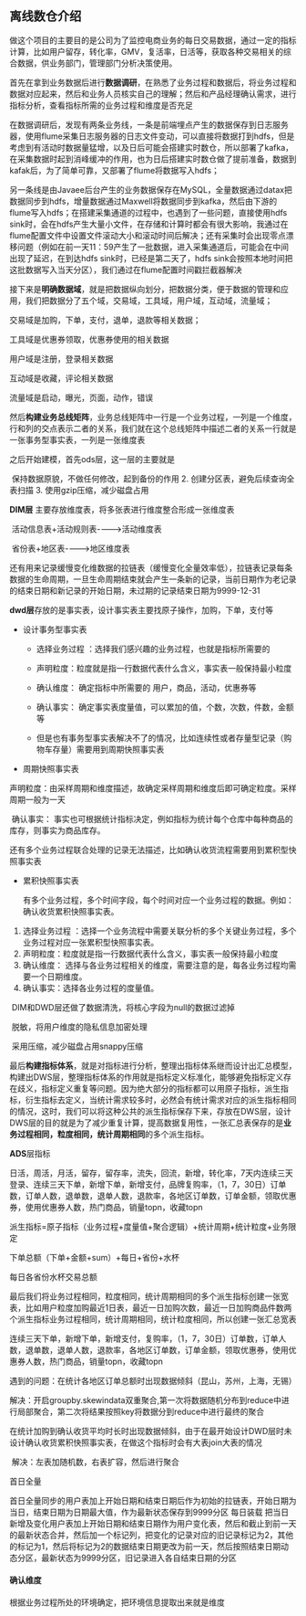 ## 离线数仓介绍

​	做这个项目的主要目的是公司为了监控电商业务的每日交易数据，通过一定的指标计算，比如用户留存，转化率，GMV，复活率，日活等，获取各种交易相关的综合数据，供业务部门，管理部门分析决策使用。

​	首先在拿到业务数据后进行**数据调研**，在熟悉了业务过程和数据后，将业务过程和数据对应起来，然后和业务人员核实自己的理解；然后和产品经理确认需求，进行指标分析，查看指标所需的业务过程和维度是否充足

​	在数据调研后，发现有两条业务线，一条是前端埋点产生的数据保存到日志服务器，使用flume采集日志服务器的日志文件变动，可以直接将数据打到hdfs，但是考虑到有活动时数据量猛增，以及日后可能会搭建实时数仓，所以部署了kafka，在采集数据时起到消峰缓冲的作用，也为日后搭建实时数仓做了提前准备，数据到kafak后，为了简单可靠，又部署了flume将数据写入hdfs；

​	另一条线是由Javaee后台产生的业务数据保存在MySQL，全量数据通过datax把数据同步到hdfs，增量数据通过Maxwell将数据同步到kafka，然后由下游的flume写入hdfs；在搭建采集通道的过程中，也遇到了一些问题，直接使用hdfs sink时，会在hdfs产生大量小文件，在存储和计算时都会有很大影响，我通过在flume配置文件中设置文件滚动大小和滚动时间后解决；还有采集时会出现零点漂移问题（例如在前一天11：59产生了一批数据，进入采集通道后，可能会在中间出现了延迟，在到达hdfs sink时，已经是第二天了，hdfs sink会按照本地时间把这批数据写入当天分区），我们通过在flume配置时间戳拦截器解决

​		接下来是**明确数据域**，就是把数据纵向划分，把数据分类，便于数据的管理和应用，我们把数据分了五个域，交易域，工具域，用户域，互动域，流量域；

交易域是加购，下单，支付，退单，退款等相关数据；

工具域是优惠券领取，优惠券使用的相关数据

用户域是注册，登录相关数据

互动域是收藏，评论相关数据

流量域是启动，曝光，页面，动作，错误

​		然后**构建业务总线矩阵**，业务总线矩阵中一行是一个业务过程，一列是一个维度，行和列的交点表示二者的关系，我们就在这个总线矩阵中描述二者的关系一行就是一张事务型事实表，一列是一张维度表

之后开始建模，首先ods层，这一层的主要就是

​	保持数据原貌，不做任何修改，起到备份的作用
2. 创建分区表，避免后续查询全表扫描
3. 使用gzip压缩，减少磁盘占用

**DIM层** 主要存放维度表，将多张表进行维度整合形成一张维度表

​	活动信息表+活动规则表---->活动维度表

​	省份表+地区表---->地区维度表

还有用来记录缓慢变化维数据的拉链表（缓慢变化全量效率低），拉链表记录每条数据的生命周期，一旦生命周期结束就会产生一条新的记录，当前日期作为老记录的结束日期和新记录的开始日期，未过期的记录结束日期为9999-12-31

​	**dwd层**存放的是事实表，设计事实表主要找原子操作，加购，下单，支付等

- 设计事务型事实表
  - 选择业务过程 ：选择我们感兴趣的业务过程，也就是指标所需要的
  
  - 声明粒度：粒度就是指一行数据代表什么含义，事实表一般保持最小粒度
  
  - 确认维度： 确定指标中所需要的 用户，商品，活动，优惠券等
  
  - 确认事实： 确定事实表度量值，可以累加的值，个数，次数，件数，金额等
  
  - 但是也有事务型事实表解决不了的情况，比如连续性或者存量型记录（购物车存量）需要用到周期快照事实表
  
- 周期快照事实表 

​		声明粒度：由采样周期和维度描述，故确定采样周期和维度后即可确定粒度。采样周期一般为一天

​		确认事实： 事实也可根据统计指标决定，例如指标为统计每个仓库中每种商品的库存，则事实为商品库存。

还有多个业务过程联合处理的记录无法描述，比如确认收货流程需要用到累积型快照事实表

- 累积快照事实表

  有多个业务过程，多个时间字段，每个时间对应一个业务过程的数据。例如：确认收货累积快照事实表。

1. 选择业务过程 ：选择一个业务流程中需要关联分析的多个关键业务过程，多个业务过程对应一张累积型快照事实表。
2. 声明粒度：粒度就是指一行数据代表什么含义，事实表一般保持最小粒度
3. 确认维度： 选择与各业务过程相关的维度，需要注意的是，每各业务过程均需要一个日期维度。
4. 确认事实：选择各业务过程的度量值。

​	DIM和DWD层还做了数据清洗，将核心字段为null的数据过滤掉

​	脱敏，将用户维度的隐私信息加密处理

​	采用压缩，减少磁盘占用snappy压缩





最后**构建指标体系**，就是对指标进行分析，整理出指标体系继而设计出汇总模型，构建出DWS层，整理指标体系的作用就是指标定义标准化，能够避免指标定义存在歧义，指标定义重复等问题。因为绝大部分的指标都可以用原子指标，派生指标，衍生指标去定义，当统计需求较多时，必然会有统计需求对应的派生指标相同的情况，这时，我们可以将这种公共的派生指标保存下来，存放在DWS层，设计DWS层的目的就是为了减少重复计算，提高数据复用性，一张汇总表保存的是**业务过程相同，粒度相同，统计周期相同**的多个派生指标。

**ADS**层指标

日活，周活，月活，留存，留存率，流失，回流，新增，转化率，7天内连续三天登录、连续三天下单，新增下单，新增支付，品牌复购率，（1，7，30日）订单数，订单人数，退单数，退单人数，退款率，各地区订单数，订单金额，领取优惠券，使用优惠券人数，热门商品，销量topn，收藏topn

派生指标=原子指标（业务过程+度量值+聚合逻辑）+统计周期+统计粒度+业务限定

下单总额（下单+金额+sum）+每日+省份+水杯

每日各省份水杯交易总额

最后我们将业务过程相同，粒度相同，统计周期相同的多个派生指标创建一张宽表，比如用户粒度加购最近1日表，最近一日加购次数，最近一日加购商品件数两个派生指标业务过程相同，统计周期相同，统计粒度相同，所以创建一张汇总宽表



连续三天下单，新增下单，新增支付，复购率，（1，7，30日）订单数，订单人数，退单数，退单人数，退款率，各地区订单数，订单金额，领取优惠券，使用优惠券人数，热门商品，销量topn，收藏topn



​		遇到的问题：在统计各地区订单总额时出现数据倾斜（昆山，苏州，上海，无锡）

​				解决：开启groupby.skewindata双重聚合,第一次将数据随机分布到reduce中进行局部聚合，第二次将结果按照key将数据分到reduce中进行最终的聚合

​				在统计加购到确认收货平均时长时出现数据倾斜，由于在最开始设计DWD层时未设计确认收货累积快照事实表，在做这个指标时会有大表join大表的情况

​				解决：左表加随机数，右表扩容，然后进行聚合



首日全量

首日全量同步的用户表加上开始日期和结束日期后作为初始的拉链表，开始日期为当日，结束日期为日期最大值，作为最新状态保存到9999分区
每日装载
把当日新增及变化用户表加上开始日期和结束日期作为用户变化表，然后和截止到前一天的最新状态合并，然后加一个标记列，把变化的记录对应的旧记录标记为2，其他的标记为1，然后将标记为2的数据结束日期更改为前一天，然后按照结束日期动态分区，最新状态为9999分区，旧记录进入各自结束日期的分区



#### 确认维度

根据业务过程所处的环境确定，把环境信息提取出来就是维度

